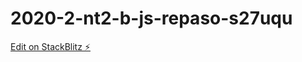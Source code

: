 # 2020-2-nt2-b-js-repaso-s27uqu

[Edit on StackBlitz ⚡️](https://stackblitz.com/edit/2020-2-nt2-b-js-repaso-s27uqu)